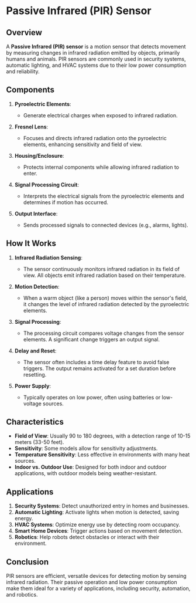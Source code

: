 # Passive Infrared (PIR) Sensor

## Overview
A **Passive Infrared (PIR) sensor** is a motion sensor that detects movement by measuring changes in infrared radiation emitted by objects, primarily humans and animals. PIR sensors are commonly used in security systems, automatic lighting, and HVAC systems due to their low power consumption and reliability.

## Components
1. **Pyroelectric Elements**: 
   - Generate electrical charges when exposed to infrared radiation.
  
2. **Fresnel Lens**:
   - Focuses and directs infrared radiation onto the pyroelectric elements, enhancing sensitivity and field of view.

3. **Housing/Enclosure**:
   - Protects internal components while allowing infrared radiation to enter.

4. **Signal Processing Circuit**:
   - Interprets the electrical signals from the pyroelectric elements and determines if motion has occurred.

5. **Output Interface**:
   - Sends processed signals to connected devices (e.g., alarms, lights).

## How It Works
1. **Infrared Radiation Sensing**: 
   - The sensor continuously monitors infrared radiation in its field of view. All objects emit infrared radiation based on their temperature.

2. **Motion Detection**:
   - When a warm object (like a person) moves within the sensor's field, it changes the level of infrared radiation detected by the pyroelectric elements.

3. **Signal Processing**:
   - The processing circuit compares voltage changes from the sensor elements. A significant change triggers an output signal.

4. **Delay and Reset**:
   - The sensor often includes a time delay feature to avoid false triggers. The output remains activated for a set duration before resetting.

5. **Power Supply**:
   - Typically operates on low power, often using batteries or low-voltage sources.

## Characteristics
- **Field of View**: Usually 90 to 180 degrees, with a detection range of 10-15 meters (33-50 feet).
- **Sensitivity**: Some models allow for sensitivity adjustments.
- **Temperature Sensitivity**: Less effective in environments with many heat sources.
- **Indoor vs. Outdoor Use**: Designed for both indoor and outdoor applications, with outdoor models being weather-resistant.

## Applications
1. **Security Systems**: Detect unauthorized entry in homes and businesses.
2. **Automatic Lighting**: Activate lights when motion is detected, saving energy.
3. **HVAC Systems**: Optimize energy use by detecting room occupancy.
4. **Smart Home Devices**: Trigger actions based on movement detection.
5. **Robotics**: Help robots detect obstacles or interact with their environment.

## Conclusion
PIR sensors are efficient, versatile devices for detecting motion by sensing infrared radiation. Their passive operation and low power consumption make them ideal for a variety of applications, including security, automation, and robotics.
